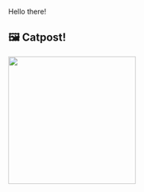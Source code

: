 Hello there!



## 🖼️ Catpost!

<sub>
    <img src="https://cdn2.thecatapi.com/images/aCfiNtB69.jpg" height="256">
</sub>

